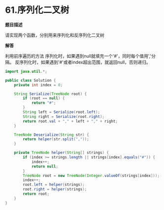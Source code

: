 # 61.序列化二叉树

**题目描述**

请实现两个函数，分别用来序列化和反序列化二叉树

**解答**

利用前序遍历的方法
序列化时，如果遇到null就填充一个'#'，同时每个值用','分隔。
反序列化时，如果遇到'#'或者index超出范围，就返回null，否则递归。

```java
import java.util.*;

public class Solution {
    private int index = 0;

    String Serialize(TreeNode root) {
        if (root == null) {
            return "#";
        }
        String left = Serialize(root.left);
        String right = Serialize(root.right);
        return root.val + "," + left + "," + right;
    }

    TreeNode Deserialize(String str) {
        return helper(str.split(","));
    }

    private TreeNode helper(String[] strings) {
        if (index >= strings.length || strings[index].equals("#")) {
            index++;
            return null;
        }
        TreeNode root = new TreeNode(Integer.valueOf(strings[index]));
        index++;
        root.left = helper(strings);
        root.right = helper(strings);
        return root;
    }
}
```